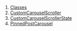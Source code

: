 

1. [Classes](file-___home_harshil_Desktop_open-source_palisadoes_talawa_lib_widgets_pinned_carousel_widget/#classes)
2. [CustomCarouselScroller](file-___home_harshil_Desktop_open-source_palisadoes_talawa_lib_widgets_pinned_carousel_widget/CustomCarouselScroller-class.html)
3. [CustomCarouselScrollerState](file-___home_harshil_Desktop_open-source_palisadoes_talawa_lib_widgets_pinned_carousel_widget/CustomCarouselScrollerState-class.html)
4. [PinnedPostCarousel](file-___home_harshil_Desktop_open-source_palisadoes_talawa_lib_widgets_pinned_carousel_widget/PinnedPostCarousel-class.html)
